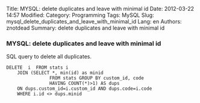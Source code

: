 Title: MYSQL: delete duplicates and leave with minimal id
Date: 2012-03-22 14:57
Modified: 
Category: Programming
Tags: MySQL
Slug: mysql_delete_duplicates_and_leave_with_minimal_id
Lang: en
Authors: znotdead
Summary: delete duplicates and leave with minimal id

### MYSQL: delete duplicates and leave with minimal id

SQL query to delete all duplicates.
```mysql
DELETE  i  FROM stats i
    JOIN (SELECT *, min(id) as minid
                FROM stats GROUP BY custom_id, code
                HAVING COUNT(*)>1) AS dups
    ON dups.custom_id=i.custom_id AND dups.code=i.code
    WHERE i.id <> dups.minid
```
